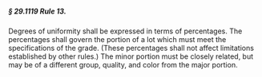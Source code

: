 ##### § 29.1119 Rule 13. #####

Degrees of uniformity shall be expressed in terms of percentages. The percentages shall govern the portion of a lot which must meet the specifications of the grade. (These percentages shall not affect limitations established by other rules.) The minor portion must be closely related, but may be of a different group, quality, and color from the major portion.